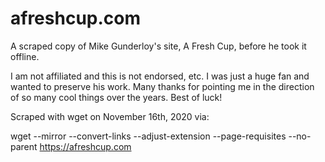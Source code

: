 # afreshcup.com

A scraped copy of Mike Gunderloy's site, A Fresh Cup, before he took it offline.

I am not affiliated and this is not endorsed, etc. I was just a huge fan and wanted to preserve his work. Many thanks for pointing me in the direction of so many cool things over the years. Best of luck!

Scraped with wget on November 16th, 2020 via:

  wget --mirror --convert-links --adjust-extension --page-requisites --no-parent https://afreshcup.com
